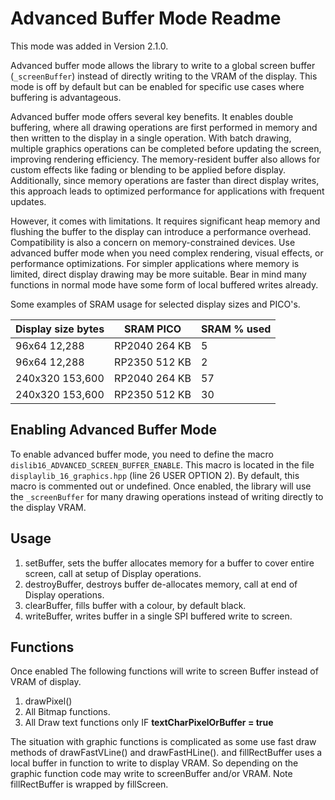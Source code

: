 # Advanced Buffer Mode Readme

This mode was added in Version 2.1.0. 

Advanced buffer mode allows the library to write to a global screen buffer (`_screenBuffer`) instead of directly writing to the VRAM of the display. This mode is off by default but can be enabled for specific use cases where buffering is advantageous.

Advanced buffer mode offers several key benefits. It enables double buffering, where all drawing operations are first performed in memory and then written to the display in a single operation. With batch drawing, multiple graphics operations can be completed before updating the screen, improving rendering efficiency. The memory-resident buffer also allows for custom effects like fading or blending to be applied before display. Additionally, since memory operations are faster than direct display writes, this approach leads to optimized performance for applications with frequent updates.

However, it comes with limitations. It requires significant heap memory and flushing the buffer to the display can introduce a performance overhead. Compatibility is also a concern on memory-constrained devices. Use advanced buffer mode when you need complex rendering, visual effects, or performance optimizations. For simpler applications where memory is limited, direct display drawing may be more suitable. Bear in mind many functions in normal
mode have some form of local buffered writes already. 

Some examples of SRAM usage for selected display sizes and PICO's. 

| Display size bytes | SRAM PICO | SRAM % used | 
| ---- | --- | --- |
| 96x64 12,288 | RP2040 264 KB| 5 | 
| 96x64 12,288 | RP2350 512 KB| 2 | 
| 240x320 153,600| RP2040 264 KB| 57| 
| 240x320 153,600| RP2350 512 KB| 30| 

## Enabling Advanced Buffer Mode

To enable advanced buffer mode, you need to define the macro `dislib16_ADVANCED_SCREEN_BUFFER_ENABLE`. This macro is located in the file `displaylib_16_graphics.hpp` (line 26 USER OPTION 2). By default, this macro is commented out or undefined. Once enabled, the library will use the `_screenBuffer` for many drawing operations instead of writing directly to the display VRAM.

## Usage

1. setBuffer, sets the buffer allocates memory for a buffer to cover entire screen, call at setup of Display operations.
2. destroyBuffer, destroys buffer de-allocates memory, call at end of Display operations.
3. clearBuffer, fills buffer with a colour, by default black.
4. writeBuffer, writes buffer in a single SPI buffered write to screen.

## Functions 

Once enabled The following functions will write to screen Buffer instead of 
VRAM of display.

1. drawPixel()
2. All Bitmap functions.
3. All Draw text functions only IF **textCharPixelOrBuffer = true** 

The situation with graphic functions is complicated as some use 
fast draw methods of drawFastVLine() and drawFastHLine().
and fillRectBuffer uses a local buffer in function to write to display VRAM.
So depending on the graphic function code may write to screenBuffer and/or VRAM. 
Note fillRectBuffer is wrapped by fillScreen.

